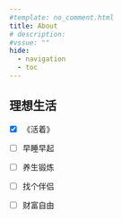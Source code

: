 ```yaml
---
#template: no_comment.html
title: About
# description: 
#vssue: ""
hide:
  - navigation
  - toc
---
```


## 理想生活

- [x] 《活着》
- [ ] 早睡早起
- [ ] 养生锻炼
- [ ] 找个伴侣
- [ ] 财富自由

